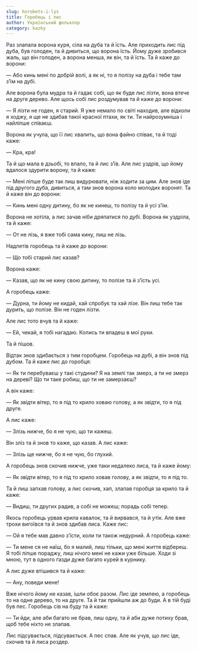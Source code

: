 ```yaml
---
slug: horobets-i-lys
title: Горобець і лис
author: Український фольклор
category: kazky
---
```

Раз злапала ворона куря, сіла на дуба та й їсть. Але приходить лис під дуба, був голоден, та й дивиться, що ворона їсть. Йому дуже зробився жаль, що він голоден, а ворона менша, як він, та й їсть. Та й каже до ворони:

— Або кинь мені по добрій волі, а як ні, то я полізу на дуба і тебе там з’їм на дубі.

Але ворона була мудра та й гадає собі, що як буде лис лізти, вона втече на друге дерево. Але щось собі лис роздумував та й каже до ворони:

— Я лізти не годен, я старий. Я уже немало по світі находив, але відколи я ходжу, я ще не здибав такої красної птахи, як ти. Ти найрозумніша і найліпше співаєш.

Ворона як учула, що її лис хвалить, що вона файно співає, та й тоді каже:

— Кра, кра!

Та й що мала в дзьобі, то впало, та й лис з’їв. Але лис уздрів, що йому вдалося здурити ворону, та й каже:

— Мені ліпше буде так лиш видурювати, ніж ходити за цим.
Але знов іде під другого дуба, дивиться, а там знов ворона коло молодих воронят. Та й каже він до ворони:

— Кинь мені одну дитину, бо як не кинеш, то полізу та й усі з’їм.

Ворона не хотіла, а лис зачав ніби дряпатися по дубі. Ворона як уздріла, та й каже:

— От не лізь, я вже тобі сама кину, лиш не лізь.

Надлетів горобець та й каже до ворони:

— Що тобі старий лис казав?

Ворона каже:

— Казав, що як не кину свою дитину, то полізе та й з’їсть усі.

А горобець каже:

— Дурна, ти йому не кидай, хай спробує та хай лізе. Він лиш тебе так дурить, що полізе. Він не годен лізти.

Але лис тото вчув та й каже:

— Ей, чекай, я тобі нагадаю. Колись ти впадеш в мої руки.

Та й пішов.

Відтак знов здибається з тим горобцем. Горобець на дубі, а він знов під дубом. Та й каже лис до горобця:

— Як ти перебуваєш у такі студини? Я на землі так змерз, а ти не змерз на дереві? Що ти таке робиш, що ти не замерзаєш?

А він каже:

— Як звідти вітер, то я під то крило ховаю голову, а як звідти, то я під друге.

А лис каже:

— Злізь нижче, бо я не чую, що ти кажеш.

Він зліз та й знов то каже, що казав. А лис каже:

— Злізь ще нижче, бо я не чую, бо глухий.

А горобець знов скочив нижче, уже таки недалеко лиса, та й каже йому:

— Як звідти вітер, то я під то крило ховав голову, а як звідти, то я під то.

Та й лиш запхав голову, а лис скочив, хап, злапав горобця за крило та й каже:

— Видиш, ти других радив, а собі не можеш; порадь собі тепер.

Якось горобець урвав крила кавалок, та й вирвався, та й утік. Але вже трохи вигоївся та й знов здибав лиса. Каже лис:

— Ой я тебе мав давно з’їсти, коли ти також недурний. А горобець каже:

— Ти мене ся не наїш, бо я малий, лиш тільки, що мені життя відбереш. Я тобі ліпше пораджу, лиш нічого мені не кажи уже більше. Ходи зі мною, тут в одного ґазди дуже багато курей в курнику.

А лис дуже втішився та й каже:

— Ану, поведи мене!

Вже нічого йому не казав, ішли обоє разом. Лис іде землею, а горобець то на одне дерево, то на друге. Та й так прийшли аж до буди. А в тій буді був пес. Горобець сів на буду та й каже:

— Ти йди, але аби багато не брав, лиш одну, та й аби дуже потиху брав, щоб тебе ніхто не злапав.

Лис підсувається, підсувається. А пес спав. Але як учув, що лис іде, скочив та й лиса роздер.
